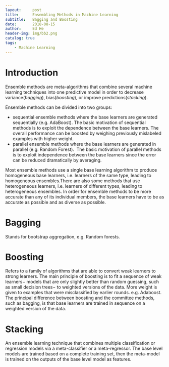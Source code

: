 ```yaml
---
layout:     post
title:      Ensembling Methods in Machine Learning
subtitle:   Bagging and Boosting
date:       2018-08-15
author:     Ed He
header-img: img/bb2.png
catalog: true
tags:
    - Machine Learning
---
```



# Introduction

Ensemble methods are meta-algorithms that combine several machine learning techniques into one predictive model in order to decrease variance(*bagging*), bias(*boosting*), or improve predictions(*stacking*).

Ensemble methods can be divided into two groups:
* sequential ensemble methods where the base learners are generated sequentially (e.g. AdaBoost).
The basic motivation of sequential methods is to exploit the dependence between the base learners. The overall performance can be boosted by weighing previously mislabeled examples with higher weight.
* parallel ensemble methods where the base learners are generated in parallel (e.g. Random Forest). 
The basic motivation of parallel methods is to exploit independence between the base learners since the error can be reduced dramatically by averaging.

Most ensemble methods use a single base learning algorithm to produce homogeneous base learners, i.e. learners of the same type, leading to homogeneous ensembles.There are also some methods that use heterogeneous learners, i.e. learners of different types, leading to heterogeneous ensembles. In order for ensemble methods to be more accurate than any of its individual members, the base learners have to be as accurate as possible and as diverse as possible.

# Bagging
Stands for bootstrap aggregation, e.g. Random forests.

# Boosting
Refers to a family of algorithms that are able to convert weak learners to strong learners. The main principle of boosting is to fit a sequence of weak learners− models that are only slightly better than random guessing, such as small decision trees− to weighted versions of the data. More weight is given to examples that were misclassified by earlier rounds. e.g. Adaboost. The principal difference between boosting and the committee methods, such as bagging, is that base learners are trained in sequence on a weighted version of the data.

# Stacking
An ensemble learning technique that combines multiple classification or regression models via a meta-classifier or a meta-regressor. The base level models are trained based on a complete training set, then the meta-model is trained on the outputs of the base level model as features.
